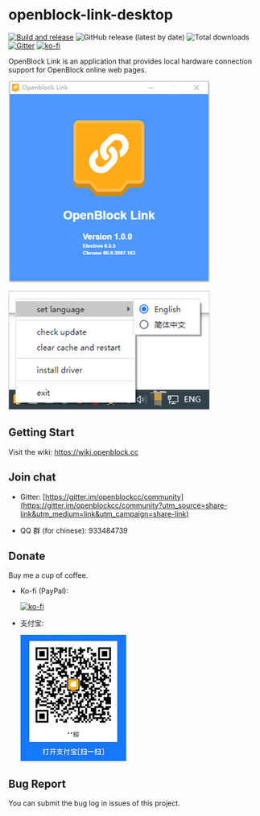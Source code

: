 # openblock-link-desktop

[![Build and release](https://github.com/openblockcc/openblock-link-desktop/actions/workflows/build-and-release.yml/badge.svg)](https://github.com/openblockcc/openblock-link-desktop/actions/workflows/build-and-release.yml) ![GitHub release (latest by date)](https://img.shields.io/github/v/release/openblockcc/openblock-link-desktop) ![Total downloads](https://img.shields.io/github/downloads/openblockcc/openblock-link-desktop/total) [![Gitter](https://badges.gitter.im/openblockcc/community.svg)](https://gitter.im/openblockcc/community?utm_source=badge&utm_medium=badge&utm_campaign=pr-badge) [![ko-fi](https://img.shields.io/badge/donate-sponsors-ea4aaa.svg?logo=ko-fi)](https://ko-fi.com/X8X66DATO)

OpenBlock Link is an application that provides local hardware connection support for OpenBlock online web pages.

![screenshot1](./docs/screenshot1.png)

![screenshot2](./docs/screenshot2.png)
## Getting Start

Visit the wiki: https://wiki.openblock.cc

## Join chat

- Gitter: [https://gitter.im/openblockcc/community](https://gitter.im/openblockcc/community?utm_source=share-link&utm_medium=link&utm_campaign=share-link)

- QQ 群 (for chinese): 933484739

## Donate

Buy me a cup of coffee.

- Ko-fi (PayPal):

    [![ko-fi](https://ko-fi.com/img/githubbutton_sm.svg)](https://ko-fi.com/X8X66DATO)

- 支付宝:

    ![alipayQRCode](./docs/alipayQRCode.png)

## Bug Report

You can submit the bug log in issues of this project.
